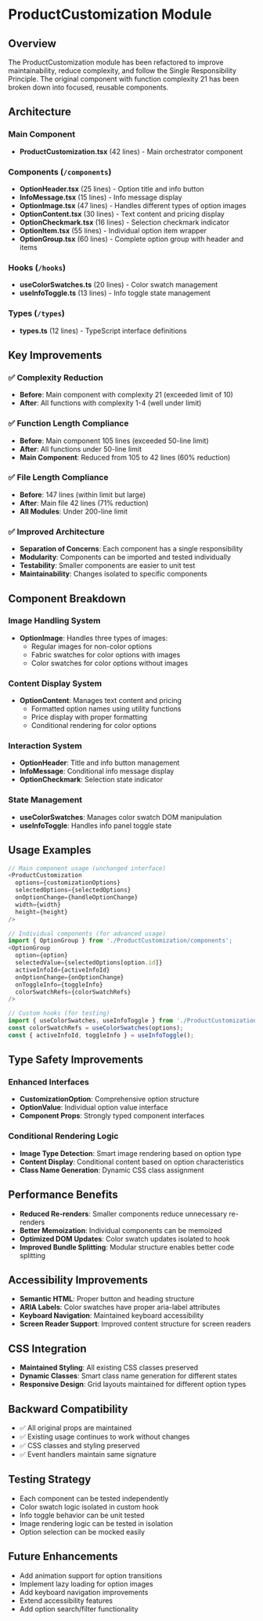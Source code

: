 # ProductCustomization Module

## Overview
The ProductCustomization module has been refactored to improve maintainability, reduce complexity, and follow the Single Responsibility Principle. The original component with function complexity 21 has been broken down into focused, reusable components.

## Architecture

### Main Component
- **ProductCustomization.tsx** (42 lines) - Main orchestrator component

### Components (`/components`)
- **OptionHeader.tsx** (25 lines) - Option title and info button
- **InfoMessage.tsx** (15 lines) - Info message display
- **OptionImage.tsx** (47 lines) - Handles different types of option images
- **OptionContent.tsx** (30 lines) - Text content and pricing display
- **OptionCheckmark.tsx** (16 lines) - Selection checkmark indicator
- **OptionItem.tsx** (55 lines) - Individual option item wrapper
- **OptionGroup.tsx** (60 lines) - Complete option group with header and items

### Hooks (`/hooks`)
- **useColorSwatches.ts** (20 lines) - Color swatch management
- **useInfoToggle.ts** (13 lines) - Info toggle state management

### Types (`/types`)
- **types.ts** (12 lines) - TypeScript interface definitions

## Key Improvements

### ✅ **Complexity Reduction**
- **Before**: Main component with complexity 21 (exceeded limit of 10)
- **After**: All functions with complexity 1-4 (well under limit)

### ✅ **Function Length Compliance**
- **Before**: Main component 105 lines (exceeded 50-line limit)
- **After**: All functions under 50-line limit
- **Main Component**: Reduced from 105 to 42 lines (60% reduction)

### ✅ **File Length Compliance**
- **Before**: 147 lines (within limit but large)
- **After**: Main file 42 lines (71% reduction)
- **All Modules**: Under 200-line limit

### ✅ **Improved Architecture**
- **Separation of Concerns**: Each component has a single responsibility
- **Modularity**: Components can be imported and tested individually
- **Testability**: Smaller components are easier to unit test
- **Maintainability**: Changes isolated to specific components

## Component Breakdown

### Image Handling System
- **OptionImage**: Handles three types of images:
  - Regular images for non-color options
  - Fabric swatches for color options with images
  - Color swatches for color options without images

### Content Display System
- **OptionContent**: Manages text content and pricing
  - Formatted option names using utility functions
  - Price display with proper formatting
  - Conditional rendering for color options

### Interaction System
- **OptionHeader**: Title and info button management
- **InfoMessage**: Conditional info message display
- **OptionCheckmark**: Selection state indicator

### State Management
- **useColorSwatches**: Manages color swatch DOM manipulation
- **useInfoToggle**: Handles info panel toggle state

## Usage Examples

```typescript
// Main component usage (unchanged interface)
<ProductCustomization
  options={customizationOptions}
  selectedOptions={selectedOptions}
  onOptionChange={handleOptionChange}
  width={width}
  height={height}
/>

// Individual components (for advanced usage)
import { OptionGroup } from './ProductCustomization/components';
<OptionGroup
  option={option}
  selectedValue={selectedOptions[option.id]}
  activeInfoId={activeInfoId}
  onOptionChange={onOptionChange}
  onToggleInfo={toggleInfo}
  colorSwatchRefs={colorSwatchRefs}
/>

// Custom hooks (for testing)
import { useColorSwatches, useInfoToggle } from './ProductCustomization/hooks';
const colorSwatchRefs = useColorSwatches(options);
const { activeInfoId, toggleInfo } = useInfoToggle();
```

## Type Safety Improvements

### Enhanced Interfaces
- **CustomizationOption**: Comprehensive option structure
- **OptionValue**: Individual option value interface
- **Component Props**: Strongly typed component interfaces

### Conditional Rendering Logic
- **Image Type Detection**: Smart image rendering based on option type
- **Content Display**: Conditional content based on option characteristics
- **Class Name Generation**: Dynamic CSS class assignment

## Performance Benefits
- **Reduced Re-renders**: Smaller components reduce unnecessary re-renders
- **Better Memoization**: Individual components can be memoized
- **Optimized DOM Updates**: Color swatch updates isolated to hook
- **Improved Bundle Splitting**: Modular structure enables better code splitting

## Accessibility Improvements
- **Semantic HTML**: Proper button and heading structure
- **ARIA Labels**: Color swatches have proper aria-label attributes
- **Keyboard Navigation**: Maintained keyboard accessibility
- **Screen Reader Support**: Improved content structure for screen readers

## CSS Integration
- **Maintained Styling**: All existing CSS classes preserved
- **Dynamic Classes**: Smart class name generation for different states
- **Responsive Design**: Grid layouts maintained for different option types

## Backward Compatibility
- ✅ All original props are maintained
- ✅ Existing usage continues to work without changes
- ✅ CSS classes and styling preserved
- ✅ Event handlers maintain same signature

## Testing Strategy
- Each component can be tested independently
- Color swatch logic isolated in custom hook
- Info toggle behavior can be unit tested
- Image rendering logic can be tested in isolation
- Option selection can be mocked easily

## Future Enhancements
- Add animation support for option transitions
- Implement lazy loading for option images
- Add keyboard navigation improvements
- Extend accessibility features
- Add option search/filter functionality 